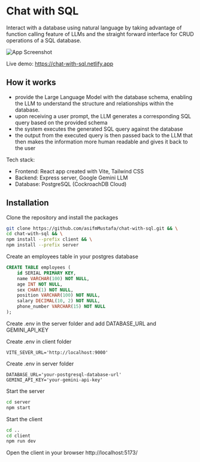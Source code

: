 # Chat with SQL

Interact with a database using natural language by taking advantage of function calling feature of LLMs and the straight forward interface for CRUD operations of a SQL database.

![App Screenshot](https://i.postimg.cc/65ZXkZh9/Screenshot-2024-08-28-at-1-39-38-AM.png)

Live demo: https://chat-with-sql.netlify.app

## How it works

- provide the Large Language Model with the database schema, enabling the LLM to understand the structure and relationships within the database.
- upon receiving a user prompt, the LLM generates a corresponding SQL query based on the provided schema
- the system executes the generated SQL query against the database
- the output from the executed query is then passed back to the LLM that then makes the information more human readable and gives it back to the user

Tech stack:

- Frontend: React app created with Vite, Tailwind CSS
- Backend: Express server, Google Gemini LLM
- Database: PostgreSQL (CockroachDB Cloud)

## Installation

Clone the repository and install the packages

```bash
git clone https://github.com/asifmMustafa/chat-with-sql.git && \
cd chat-with-sql && \
npm install --prefix client && \
npm install --prefix server
```

Create an employees table in your postgres database
```sql
CREATE TABLE employees (
    id SERIAL PRIMARY KEY,
    name VARCHAR(100) NOT NULL,
    age INT NOT NULL,
    sex CHAR(1) NOT NULL,
    position VARCHAR(100) NOT NULL,
    salary DECIMAL(10, 2) NOT NULL,
    phone_number VARCHAR(15) NOT NULL
);
```

Create .env in the server folder and add DATABASE_URL and GEMINI_API_KEY

Create .env in client folder

```
VITE_SEVER_URL='http://localhost:9000'
```

Create .env in server folder

```
DATABASE_URL='your-postgresql-database-url'
GEMINI_API_KEY='your-gemini-api-key'
```

Start the server

```bash
cd server
npm start
```

Start the client

```bash
cd ..
cd client
npm run dev
```

Open the client in your browser http://localhost:5173/
